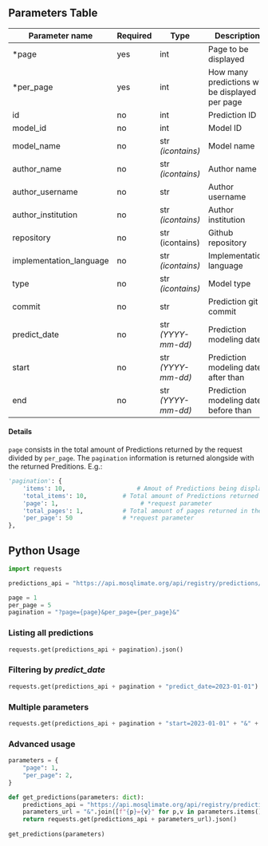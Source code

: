 ## Parameters Table 
| Parameter name | Required | Type | Description |
|--|--|--|--|
| *page | yes | int | Page to be displayed |
| *per_page | yes | int | How many predictions will be displayed per page |
| id | no | int | Prediction ID |
| model_id | no | int | Model ID |
| model_name | no | str _(icontains)_ | Model name | 
| author_name | no | str _(icontains)_ | Author name |
| author_username | no | str | Author username |
| author_institution | no | str _(icontains)_ | Author institution |
| repository | no | str (icontains) | Github repository |
| implementation_language | no | str _(icontains)_ | Implementation language |
| type | no | str _(icontains)_ | Model type |
| commit | no | str | Prediction git commit |
| predict_date | no | str _(YYYY-mm-dd)_ | Prediction modeling date |
| start | no | str _(YYYY-mm-dd)_ | Prediction modeling date after than |
| end | no | str _(YYYY-mm-dd)_ | Prediction modeling date before than |

#### Details
`page` consists in the total amount of Predictions returned by the request divided by `per_page`.  The `pagination` information is returned alongside with the returned Preditions. E.g.:
```py
'pagination': {
	'items': 10,                    # Amout of Predictions being displayed 
	'total_items': 10,  		# Total amount of Predictions returned in the request
	'page': 1,			             # *request parameter
	'total_pages': 1,   		# Total amount of pages returned in the request
	'per_page': 50		    	# *request parameter
},
```  

## Python Usage
```py
import requests
```

```python
predictions_api = "https://api.mosqlimate.org/api/registry/predictions/"

page = 1
per_page = 5
pagination = "?page={page}&per_page={per_page}&"
```

### Listing all predictions
```py
requests.get(predictions_api + pagination).json()
```

### Filtering by _predict_date_
```py
requests.get(predictions_api + pagination + "predict_date=2023-01-01").json()
```

### Multiple parameters
```py
requests.get(predictions_api + pagination + "start=2023-01-01" + "&" + "end=2023-02-01").json()
```

### Advanced usage
```py
parameters = {
	"page": 1,
	"per_page": 2,
}

def get_predictions(parameters: dict):
	predictions_api = "https://api.mosqlimate.org/api/registry/predictions/?"
	parameters_url = "&".join([f"{p}={v}" for p,v in parameters.items()])
	return requests.get(predictions_api + parameters_url).json()
		
get_predictions(parameters)
```
